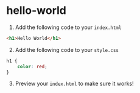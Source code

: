# hello-world

1. Add the following code to your `index.html`

```html
<h1>Hello World</h1>
```

2. Add the following code to your `style.css`
```css
h1 {
    color: red;
}
```


3. Preview your `index.html` to make sure it works!
